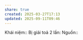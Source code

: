 ```yaml
---
share: true
created: 2025-03-27T17:13
updated: 2025-09-11T09:46
---
```

Khái niệm:: 
Bị giải toả 2 lần: 
Nguồn:: 
